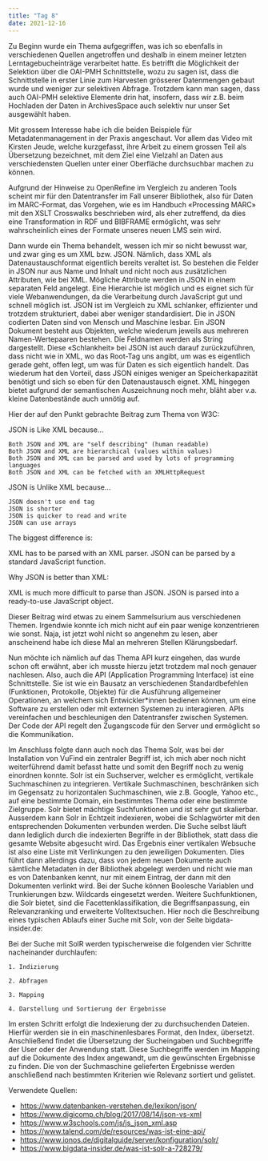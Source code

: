 ```yaml
---
title: "Tag 8"
date: 2021-12-16
---
```


Zu Beginn wurde ein Thema aufgegriffen, was ich so ebenfalls in verschiedenen Quellen angetroffen und deshalb in einem meiner letzten Lerntagebucheinträge verarbeitet hatte. Es betrifft die Möglichkeit der Selektion über die OAI-PMH Schnittstelle, wozu zu sagen ist, dass die Schnittstelle in erster Linie zum Harvesten grösserer Datenmengen gebaut wurde und weniger zur selektiven Abfrage. Trotzdem kann man sagen, dass auch OAI-PMH selektive Elemente drin hat, insofern, dass wir z.B. beim Hochladen der Daten in ArchivesSpace auch selektiv nur unser Set ausgewählt haben.

Mit grossem Interesse habe ich die beiden Beispiele für Metadatenmanagement in der Praxis angeschaut. Vor allem das Video mit Kirsten Jeude, welche kurzgefasst, ihre Arbeit zu einem grossen Teil als Übersetzung bezeichnet, mit dem Ziel eine Vielzahl an Daten aus verschiedensten Quellen unter einer Oberfläche durchsuchbar machen zu können.

Aufgrund der Hinweise zu OpenRefine im Vergleich zu anderen Tools scheint mir für den Datentransfer im Fall unserer Bibliothek, also für Daten im MARC-Format, das Vorgehen, wie es im Handbuch «Processing MARC» mit den XSLT Crosswalks beschrieben wird, als eher zutreffend, da dies eine Transformation in RDF und BIBFRAME ermöglicht, was sehr wahrscheinlich eines der Formate unseres neuen LMS sein wird.

Dann wurde ein Thema behandelt, wessen ich mir so nicht bewusst war, und zwar ging es um XML bzw. JSON. Nämlich, dass XML als Datenaustauschformat eigentlich bereits veraltet ist. So bestehen die Felder in JSON nur aus Name und Inhalt und nicht noch aus zusätzlichen Attributen, wie bei XML. Mögliche Attribute werden in JSON in einem separaten Feld angelegt. Eine Hierarchie ist möglich und es eignet sich für viele Webanwendungen, da die Verarbeitung durch JavaScript gut und schnell möglich ist. JSON ist im Vergleich zu XML schlanker, effizienter und trotzdem strukturiert, dabei aber weniger standardisiert. Die in JSON codierten Daten sind von Mensch und Maschine lesbar. Ein JSON Dokument besteht aus Objekten, welche wiederum jeweils aus mehreren Namen-Wertepaaren bestehen. Die Feldnamen werden als String dargestellt. Diese «Schlankheit» bei JSON ist auch darauf zurückzuführen, dass nicht wie in XML, wo das Root-Tag uns angibt, um was es eigentlich gerade geht, offen legt, um was für Daten es sich eigentlich handelt. Das wiederum hat den Vorteil, dass JSON einiges weniger an Speicherkapazität benötigt und sich so eben für den Datenaustausch eignet. XML hingegen bietet aufgrund der semantischen Auszeichnung noch mehr, bläht aber v.a. kleine Datenbestände auch unnötig auf.

Hier der auf den Punkt gebrachte Beitrag zum Thema von W3C:

JSON is Like XML because…

    Both JSON and XML are "self describing" (human readable)
    Both JSON and XML are hierarchical (values within values)
    Both JSON and XML can be parsed and used by lots of programming languages
    Both JSON and XML can be fetched with an XMLHttpRequest

JSON is Unlike XML because…

    JSON doesn't use end tag
    JSON is shorter
    JSON is quicker to read and write
    JSON can use arrays

The biggest difference is:

XML has to be parsed with an XML parser. JSON can be parsed by a standard JavaScript function.

Why JSON is better than XML:

XML is much more difficult to parse than JSON.
JSON is parsed into a ready-to-use JavaScript object.

Dieser Beitrag wird etwas zu einem Sammelsurium aus verschiedenen Themen. Irgendwie konnte ich mich nicht auf ein paar wenige konzentrieren wie sonst. Naja, ist jetzt wohl nicht so angenehm zu lesen, aber anscheinend habe ich diese Mal an mehreren Stellen Klärungsbedarf.

Nun möchte ich nämlich auf das Thema API kurz eingehen, das wurde schon oft erwähnt, aber ich musste hierzu jetzt trotzdem mal noch genauer nachlesen. Also, auch die API (Application Programming Interface) ist eine Schnittstelle. Sie ist wie ein Bausatz an verschiedenen Standardbefehlen (Funktionen, Protokolle, Objekte) für die Ausführung allgemeiner Operationen, an welchem sich Entwickler*innen bedienen können, um eine Software zu erstellen oder mit externen Systemen zu interagieren. APIs vereinfachen und beschleunigen den Datentransfer zwischen Systemen. Der Code der API regelt den Zugangscode für den Server und ermöglicht so die Kommunikation.

Im Anschluss folgte dann auch noch das Thema Solr, was bei der Installation von VuFind ein zentraler Begriff ist, ich mich aber noch nicht weiterführend damit befasst hatte und somit den Begriff noch zu wenig einordnen konnte. Solr ist ein Suchserver, welcher es ermöglicht, vertikale Suchmaschinen zu integrieren. Vertikale Suchmaschinen, beschränken sich im Gegensatz zu horizontalen Suchmaschinen, wie z.B. Google, Yahoo etc., auf eine bestimmte Domain, ein bestimmtes Thema oder eine bestimmte Zielgruppe. Solr bietet mächtige Suchfunktionen und ist sehr gut skalierbar. Ausserdem kann Solr in Echtzeit indexieren, wobei die Schlagwörter mit den entsprechenden Dokumenten verbunden werden. Die Suche selbst läuft dann lediglich durch die indexierten Begriffe in der Bibliothek, statt dass die gesamte Website abgesucht wird. Das Ergebnis einer vertikalen Websuche ist also eine Liste mit Verlinkungen zu den jeweiligen Dokumenten. Dies führt dann allerdings dazu, dass von jedem neuen Dokumente auch sämtliche Metadaten in der Bibliothek abgelegt werden und nicht wie man es von Datenbanken kennt, nur mit einem Eintrag, der dann mit den Dokumenten verlinkt wird. Bei der Suche können Boolesche Variablen und Trunkierungen bzw. Wildcards eingesetzt werden. Weitere Suchfunktionen, die Solr bietet, sind die Facettenklassifikation, die Begriffsanpassung, ein Relevanzranking und erweiterte Volltextsuchen. Hier noch die Beschreibung eines typischen Ablaufs einer Suche mit Solr, von der Seite bigdata-insider.de:

Bei der Suche mit SolR werden typischerweise die folgenden vier Schritte nacheinander durchlaufen:

    1. Indizierung

    2. Abfragen

    3. Mapping

    4. Darstellung und Sortierung der Ergebnisse

Im ersten Schritt erfolgt die Indexierung der zu durchsuchenden Dateien. Hierfür werden sie in ein maschinenlesbares Format, den Index, übersetzt. Anschließend findet die Übersetzung der Sucheingaben und Suchbegriffe der User oder der Anwendung statt. Diese Suchbegriffe werden im Mapping auf die Dokumente des Index angewandt, um die gewünschten Ergebnisse zu finden. Die von der Suchmaschine gelieferten Ergebnisse werden anschließend nach bestimmten Kriterien wie Relevanz sortiert und gelistet.

Verwendete Quellen:

+ <https://www.datenbanken-verstehen.de/lexikon/json/>
+ <https://www.digicomp.ch/blog/2017/08/14/json-vs-xml>
+ <https://www.w3schools.com/js/js_json_xml.asp>
+ <https://www.talend.com/de/resources/was-ist-eine-api/>
+ <https://www.ionos.de/digitalguide/server/konfiguration/solr/>
+ <https://www.bigdata-insider.de/was-ist-solr-a-728279/>
